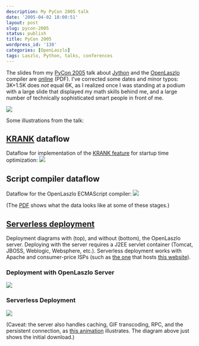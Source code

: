 ```yaml
---
description: My PyCon 2005 talk
date: '2005-04-02 18:00:51'
layout: post
slug: pycon-2005
status: publish
title: PyCon 2005
wordpress_id: '138'
categories: [OpenLaszlo]
tags: Laszlo, Python, talks, conferences
---
```


The slides from my [PyCon 2005](http://www.python.org/pycon/2005/) talk about [Jython](http://www.jython.org/) and the [OpenLaszlo](http://openlaszlo.org) compiler are [online](http://osteele.com/talks/Laszlo%20PyCon%202005.pdf) (PDF).  I've corrected some dates and minor typos:  3K+1.5K does _not_ equal 6K, as I realized once I was standing at a podium with a large slide that displayed my math skills behind me, and a large number of technically sophisticated smart people in front of me.

![](http://images.osteele.com/2005/laszlo-implementation-languages.png)

Some illustrations from the talk:

## [KRANK](/2004/03/optimizing-for-broadband) dataflow

Dataflow for implementation of the [KRANK feature](/2004/03/optimizing-for-broadband) for startup time optimization:
![](http://images.osteele.com/2005/krank-dataflow.png)

## Script compiler dataflow

Dataflow for the OpenLaszlo ECMAScript compiler:
![](http://images.osteele.com/2005/script-dataflow.png)

(The [PDF](http://osteele.com/talks/Laszlo%20PyCon%202005.pdf) shows what the data looks like at some of these stages.)

## [Serverless deployment](http://www.davidtemkin.com/mtarchive/000009.html)

Deployment diagrams with (top), and without (bottom), the OpenLaszlo server.  Deploying with the server requires a J2EE servlet container (Tomcat, JBOSS, Weblogic, Websphere, etc.).  Serverless deployment works with Apache and consumer-price ISPs (such as [the one](http://dreamhost.com) that hosts [this website](http://osteele.com)).

### Deployment with OpenLaszlo Server

![](http://images.osteele.com/2005/serverful.png)

### Serverless Deployment

![](http://images.osteele.com/2005/serverless.png)

(Caveat: the server also handles caching, GIF transcoding, RPC, and the persistent connection, as [this animation](http://www.laszlosystems.com/products/platformoverview/lps_flow.php) illustrates.  The diagram above just shows the initial download.)
